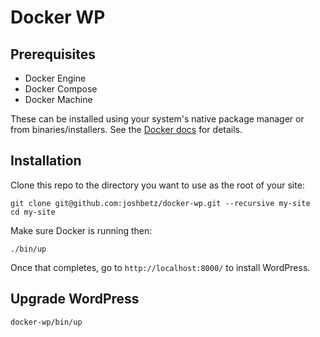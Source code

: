 # Docker WP

## Prerequisites

* Docker Engine
* Docker Compose
* Docker Machine

These can be installed using your system's native package manager or from binaries/installers. See the [Docker docs](https://docs.docker.com/engine/installation/) for details.

## Installation

Clone this repo to the directory you want to use as the root of your site:

```
git clone git@github.com:joshbetz/docker-wp.git --recursive my-site
cd my-site
```

Make sure Docker is running then:

```
./bin/up
```

Once that completes, go to `http://localhost:8000/` to install WordPress.

## Upgrade WordPress

```
docker-wp/bin/up
```
